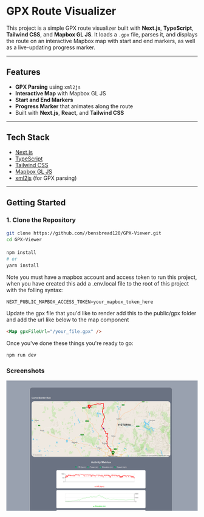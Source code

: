 # GPX Route Visualizer

This project is a simple GPX route visualizer built with **Next.js**, **TypeScript**, **Tailwind CSS**, and **Mapbox GL JS**. It loads a `.gpx` file, parses it, and displays the route on an interactive Mapbox map with start and end markers, as well as a live-updating progress marker.

---

## Features

- **GPX Parsing** using `xml2js`
- **Interactive Map** with Mapbox GL JS
- **Start and End Markers**
- **Progress Marker** that animates along the route
- Built with **Next.js**, **React**, and **Tailwind CSS**

---

## Tech Stack

- [Next.js](https://nextjs.org/)
- [TypeScript](https://www.typescriptlang.org/)
- [Tailwind CSS](https://tailwindcss.com/)
- [Mapbox GL JS](https://docs.mapbox.com/mapbox-gl-js/)
- [xml2js](https://www.npmjs.com/package/xml2js) (for GPX parsing)

---

## Getting Started

### 1. Clone the Repository

```bash
git clone https://github.com//bensbread120/GPX-Viewer.git
cd GPX-Viewer

npm install
# or
yarn install
```

Note you must have a mapbox account and access token to run this project, when you have created this add a .env.local file to the root of this project with the folling syntax:
```javascript
NEXT_PUBLIC_MAPBOX_ACCESS_TOKEN=your_mapbox_token_here
```
Update the gpx file that you'd like to render add this to the public/gpx folder and add the url like below to the map component
```html
<Map gpxFileUrl="/your_file.gpx" />
```
Once you've done these things you're ready to go:
```bash
npm run dev
```

### Screenshots
![alt text](image.png)